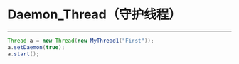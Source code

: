 # Daemon_Thread（守护线程）
---
```java
Thread a = new Thread(new MyThread1("First"));
a.setDaemon(true);
a.start();
```
